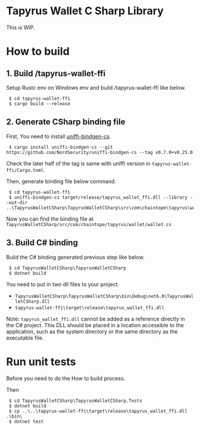 # Tapyrus Wallet C Sharp Library

This is WIP.

# How to build

## 1. Build /tapyrus-wallet-ffi

Setup Rustc env on Windows env and build /tapyrus-wallet-ffi like below.

     $ cd tapyrus-wallet-ffi
     $ cargo build --release

## 2. Generate CSharp binding file

First, You need to install [uniffi-bindgen-cs](https://github.com/NordSecurity/uniffi-bindgen-cs).

     $ cargo install uniffi-bindgen-cs --git https://github.com/NordSecurity/uniffi-bindgen-cs --tag v0.7.0+v0.25.0

Check the later half of the tag is same with uniffi version in `tapyrus-wallet-ffi/Cargo.toml`. 

Then, generate binding file below command.

     $ cd tapyrus-wallet-ffi
     $ uniffi-bindgen-cs target/release/tapyrus_wallet_ffi.dll --library --out-dir ..\TapyrusWalletCSharp\TapyrusWalletCSharp\src\com\chaintope\tapyrus\wallet\

Now you can find the binding file at `TapyrusWalletCSharp/src/com/chaintope/tapyrus/wallet/wallet.cs`

## 3. Build C# binding

Build the C# binding generated previous step like below.

     $ cd TapyrusWalletCSharp\TapyrusWalletCSharp
     $ dotnet build

You need to put in two dll files to your project.

* `TapyrusWalletCSharp\TapyrusWalletCSharp\bin\Debug\net6.0\TapyrusWalletCSharp.dll`
* `tapyrus-wallet-ffi\target\release\tapyrus_wallet_ffi.dll`

Note: `tapyrus_wallet_ffi.dll` cannot be added as a reference directly in the C# project. This DLL should be placed in a location accessible to the application, such as the system directory or the same directory as the executable file.

# Run unit tests

Before you need to do the How to build process.

Then

     $ cd TapyrusWalletCSharp\TapyrusWalletCSharp.Tests
     $ dotnet build
     $ cp ..\..\tapyrus-wallet-ffi\target\release\tapyrus_wallet_ffi.dll .\bin\
     $ dotnet test
